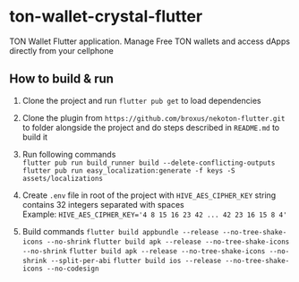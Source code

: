 # ton-wallet-crystal-flutter
TON Wallet Flutter application. Manage Free TON wallets and access dApps directly from your cellphone

## How to build & run

1. Clone the project and run ```flutter pub get``` to load dependencies  

2. Clone the plugin from ```https://github.com/broxus/nekoton-flutter.git``` to folder alongside the project and do steps described in ```README.md``` to build it  

3. Run following commands  
```flutter pub run build_runner build --delete-conflicting-outputs```  
```flutter pub run easy_localization:generate -f keys -S assets/localizations```  

4. Create ```.env``` file in root of the project with ```HIVE_AES_CIPHER_KEY``` string contains 32 integers separated with spaces  
Example: ```HIVE_AES_CIPHER_KEY='4 8 15 16 23 42 ... 42 23 16 15 8 4'```  

5. Build commands
```flutter build appbundle --release --no-tree-shake-icons --no-shrink```
```flutter build apk --release --no-tree-shake-icons --no-shrink```
```flutter build apk --release --no-tree-shake-icons --no-shrink --split-per-abi```
```flutter build ios --release --no-tree-shake-icons --no-codesign```
